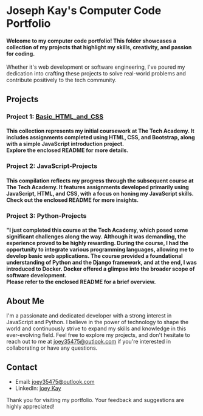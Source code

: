 # Joseph Kay's Computer Code Portfolio

#### Welcome to my computer code portfolio! This folder showcases a collection of my projects that highlight my skills, creativity, and passion for coding. 
Whether it's web development or software engineering, I've poured my dedication into crafting these projects to solve real-world problems and contribute positively to the tech community.

## Projects

### Project 1: [Basic_HTML_and_CSS](HTML-and-CSS-Projects)

#### This collection represents my initial coursework at The Tech Academy. It includes assignments completed using HTML, CSS, and Bootstrap, along with a simple JavaScript introduction project.<br>Explore the enclosed README for more details.

### Project 2: JavaScript-Projects

#### This compilation reflects my progress through the subsequent course at The Tech Academy. It features assignments developed primarily using JavaScript, HTML, and CSS, with a focus on honing my JavaScript skills.<br>Check out the enclosed README for more insights.

### Project 3: Python-Projects

#### "I just completed this course at the Tech Academy, which posed some significant challenges along the way. Although it was demanding, the experience proved to be highly rewarding. During the course, I had the opportunity to integrate various programming languages, allowing me to develop basic web applications. The course provided a foundational understanding of Python and the Django framework, and at the end, I was introduced to Docker. Docker offered a glimpse into the broader scope of software development.<br>Please refer to the enclosed README for a brief overview.

## About Me

I'm a passionate and dedicated developer with a strong interest in JavaScript and Python. I believe in the power of technology to shape the world and continuously strive to expand my skills and knowledge in this ever-evolving field. Feel free to explore my projects, and don't hesitate to reach out to me at joey35475@outlook.com if you're interested in collaborating or have any questions.

## Contact

- Email: joey35475@outlook.com
- LinkedIn: [joey Kay](https://www.linkedin.com/in/joey-kay-41322927b/)

Thank you for visiting my portfolio. Your feedback and suggestions are highly appreciated!






